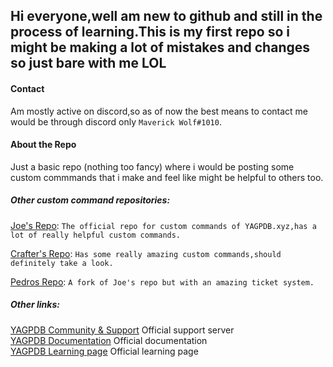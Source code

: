 **Hi everyone,well am new to github and still in the process of learning.This is my first repo so i might be making a lot of mistakes and changes so just bare with me LOL**
---
#### Contact
Am mostly active on discord,so as of now the best means to contact me would be through discord only `Maverick Wolf#1010`.

#### About the Repo 
Just a basic repo (nothing too fancy) where i would be posting some custom commmands that i make and feel like might be helpful to others too.

##### Other custom command repositories:
[Joe's Repo](https://github.com/yagpdb-cc/yagpdb-cc): `The official repo for custom commands of YAGPDB.xyz,has a lot of really helpful custom commands.`

[Crafter's Repo](https://github.com/TheHDCrafter/yagpdb-cc): `Has some really amazing custom commands,should definitely take a look.`

[Pedros Repo](https://github.com/Pedro-Pessoa/yagpdb-cc/tree/Tickets/tickets): `A fork of Joe's repo but with an amazing ticket system.`

##### Other links:
[YAGPDB Community & Support](https://discord.gg/4uY54rw) Official support server  
[YAGPDB Documentation](https://docs.yagpdb.xyz/reference/templates) Official documentation  
[YAGPDB Learning page](https://learn.yagpdb.xyz/) Official learning page
